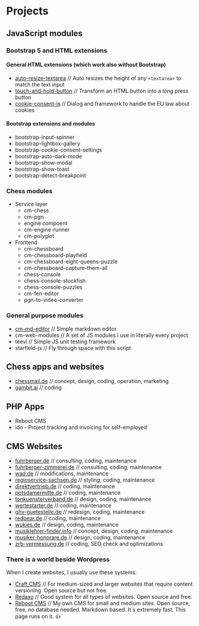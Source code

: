 # Projects

## JavaScript modules

### Bootstrap 5 and HTML extensions

#### General HTML extensions (which work also without Bootstrap)

- [auto-resize-textarea](works/readme?project=auto-resize-textarea) // Auto resizes the height of any `<textarea>` to match the text input
- [touch-and-hold-button](works/readme?project=touch-and-hold-button) // Transform an HTML button into a long press 
  button
- [cookie-consent-js](works/readme?project=cookie-consent-js) // Dialog and framework to handle the EU law about 
  cookies

#### Bootstrap extensions and modules

- bootstrap-input-spinner
- bootstrap-lightbox-gallery
- bootstrap-cookie-consent-settings
- bootstrap-auto-dark-mode
- bootstrap-show-modal
- bootstrap-show-toast
- bootstrap-detect-breakpoint

### Chess modules

- Service layer
  - cm-chess
  - cm-pgn
  - engine compoent
  - cm-engine-runner
  - cm-polyglot
- Frontend
  - cm-chessboard
  - cm-chessboard-playfield
  - cm-chessboard-eight-queens-puzzle
  - cm-chessboard-capture-them-all
  - chess-console
  - chess-console-stockfish
  - chess-console-puzzles
  - cm-fen-editor
  - pgn-to-video-converter

### General purpose modules

- [cm-md-editor](works/readme?project=cm-md-editor) // Simple markdown editor
- cm-web-modules // A set of JS modules I use in literally every project
- teevi // Simple JS unit testing framework
- starfield-js // Fly through space with this script

## Chess apps and websites

- [chessmail.de](https://www.chessmail.de) // concept, design, coding, operation, marketing
- [gambit.ai](https://gambit.ai) // coding

## PHP Apps

- Reboot CMS
- ido - Project tracking and invoicing for self-employed

## CMS Websites

- [fuhrberger.de](https://fuhrberger.de) // consulting, coding, maintenance
- [fuhrberger-zimmerei.de](https://fuhrberger-zimmerei.de) // consulting, coding, maintenance
- [wad.de](https://wad.de) // modifications, maintenance
- [regioservice-sachsen.de](regioservice-sachsen.de) // styling, coding, maintenance
- [direktvertrieb.de](https://direktvertrieb.de) // coding, maintenance
- [potsdamermitte.de](https://potsdamermitte.de) // coding, maintenance
- [tonkuensterverband.de](https://www.tonkuenstlerverband.de) // design, coding, maintenance
- [wertestarter.de](https://wertestarter.de) // coding, maintenance
- [ghv-guetestelle.de](https://www.ghv-guetestelle.de) // redesign, coding, maintenance
- [redpear.de](https://redpear.de) // coding, maintenance
- [wukies.de](https://wukies.de) // design, coding, maintenance
- [musiklehrer-finder.info](https://musiklehrer-finder.info) // concept, design, coding, maintenance
- [musiker-honorare.de](https://musiker-honorare.de) // design, coding, maintenance
- [zrb-vermessung.de](https://zrb-vermessung.de) // coding, SEO check and optimizations

### There is a world beside Wordpress

When I create websites, I usually use these systems:

- [Craft CMS](https://craftcms.com) // For medium-sized and larger websites that require content versioning. Open source
  but not free.
- [Redaxo](https://redaxo.org) // Good system for all types of websites. Open source and free.
- [Reboot CMS](https://github.com/shaack/reboot-cms) // My own CMS for small and medium sites. Open source, free, no
  database needed. Markdown based. It´s extremely fast. This page runs on it. 👍